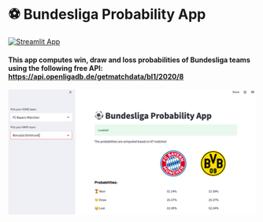 # ⚽️ Bundesliga Probability App

[![Streamlit App](https://static.streamlit.io/badges/streamlit_badge_black_white.svg)](https://greengamma-bundesliga-app-vfd2ld.streamlit.app/)


#### This app computes win, draw and loss probabilities of Bundesliga teams using the following free API: https://api.openligadb.de/getmatchdata/bl1/2020/8

![](app.png)
